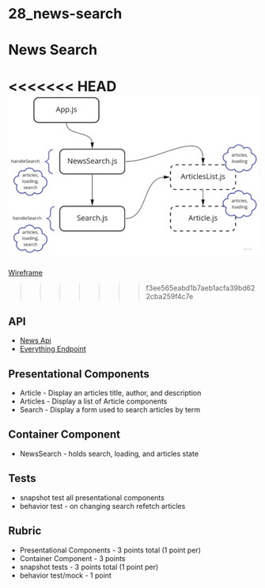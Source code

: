 # 28_news-search

# News Search

<<<<<<< HEAD
![Wireframe](https://raw.githubusercontent.com/dl-watson/28_news-search/dev/public/wireframe.jpg)
=======
[Wireframe]('../public/wireframe.jpg')
>>>>>>> f3ee565eabd1b7aeb1acfa39bd622cba259f4c7e

## API

* [News Api](https://newsapi.org/)
* [Everything Endpoint](https://newsapi.org/docs/endpoints/everything)

## Presentational Components

* Article - Display an articles title, author, and description
* Articles - Display a list of Article components
* Search - Display a form used to search articles by term

## Container Component

* NewsSearch - holds search, loading, and articles state

## Tests

* snapshot test all presentational components
* behavior test - on changing search refetch articles

## Rubric

* Presentational Components - 3 points total (1 point per)
* Container Component - 3 points
* snapshot tests - 3 points total (1 point per)
* behavior test/mock - 1 point